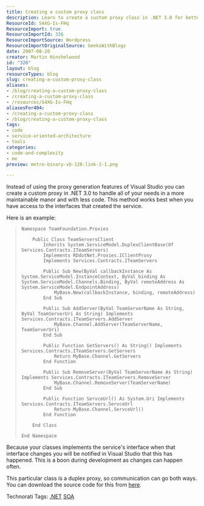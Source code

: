 ```yaml
---
title: Creating a custom proxy class
description: Learn to create a custom proxy class in .NET 3.0 for better maintainability and less code. Enhance your service-oriented architecture skills today!
ResourceId: S4XG-Is-FHq
ResourceImport: true
ResourceImportId: 326
ResourceImportSource: Wordpress
ResourceImportOriginalSource: GeeksWithBlogs
date: 2007-08-20
creator: Martin Hinshelwood
id: "326"
layout: blog
resourceTypes: blog
slug: creating-a-custom-proxy-class
aliases:
- /blog/creating-a-custom-proxy-class
- /creating-a-custom-proxy-class
- /resources/S4XG-Is-FHq
aliasesFor404:
- /creating-a-custom-proxy-class
- /blog/creating-a-custom-proxy-class
tags:
- code
- service-oriented-architecture
- tools
categories:
- code-and-complexity
- me
preview: metro-binary-vb-128-link-1-1.png

---
```

Instead of using the proxy generation features of Visual Studio you can create a custom proxy in .NET 3.0 to handle all of your needs in a more maintainable manor and with less code. This method works best when you have access to the interfaces that created the service.

Here is an example:

> ```
> Namespace TeamFoundation.Proxies
>
>     Public Class TeamServersClient
>         Inherits System.ServiceModel.DuplexClientBase(Of Services.Contracts.ITeamServers)
>         Implements RDdotNet.Proxies.IClientProxy
>         Implements Services.Contracts.ITeamServers
>
>         Public Sub New(ByVal callbackInstance As System.ServiceModel.InstanceContext, ByVal binding As System.ServiceModel.Channels.Binding, ByVal remoteAddress As System.ServiceModel.EndpointAddress)
>             MyBase.New(callbackInstance, binding, remoteAddress)
>         End Sub
>
>         Public Sub AddServer(ByVal TeamServerName As String, ByVal TeamServerUri As String) Implements Services.Contracts.ITeamServers.AddServer
>             MyBase.Channel.AddServer(TeamServerName, TeamServerUri)
>         End Sub
>
>         Public Function GetServers() As String() Implements Services.Contracts.ITeamServers.GetServers
>             Return MyBase.Channel.GetServers
>         End Function
>
>         Public Sub RemoveServer(ByVal TeamServerName As String) Implements Services.Contracts.ITeamServers.RemoveServer
>             MyBase.Channel.RemoveServer(TeamServerName)
>         End Sub
>
>         Public Function ServceUrl() As System.Uri Implements Services.Contracts.ITeamServers.ServceUrl
>             Return MyBase.Channel.ServceUrl()
>         End Function
>
>     End Class
>
> End Namespace
> ```

Because your classes implements the service's interface when that interface changes you will be notified in Visual Studio that this has happened. This is a boon during development as changes can happen often.

This particular class is a duplex proxy, so communication can go both ways. You can download the source code for this from [here](http://www.codeplex.com/TFSEventHandler/SourceControl/DownloadSourceCode.aspx?changeSetId=8644).

Technorati Tags: [.NET](http://technorati.com/tags/.NET) [SOA](http://technorati.com/tags/SOA)
